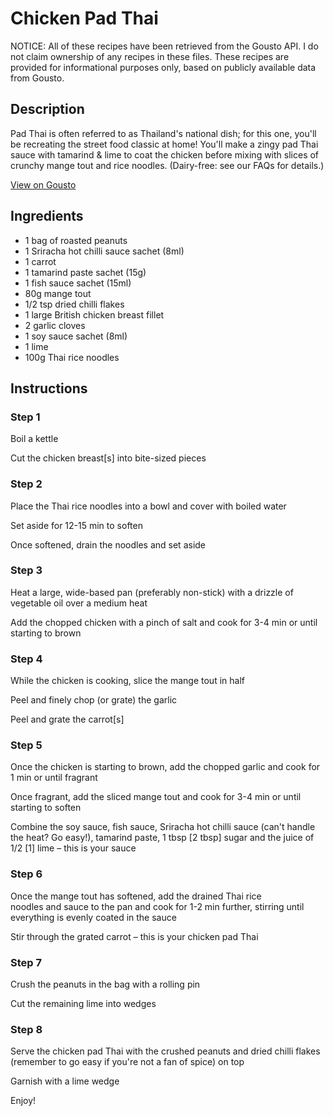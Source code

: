 # Chicken Pad Thai

NOTICE: All of these recipes have been retrieved from the Gousto API. I do not claim ownership of any recipes in these files. These recipes are provided for informational purposes only, based on publicly available data from Gousto.

## Description

Pad Thai is often referred to as Thailand's national dish; for this one, you'll be recreating the street food classic at home! You'll make a zingy pad Thai sauce with tamarind & lime to coat the chicken before mixing with slices of crunchy mange tout and rice noodles. (Dairy-free: see our FAQs for details.)

[View on Gousto](https://www.gousto.co.uk/recipes/cookbook/chicken-pad-thai)

## Ingredients

- 1 bag of roasted peanuts
- 1 Sriracha hot chilli sauce sachet (8ml)
- 1 carrot
- 1 tamarind paste sachet (15g)
- 1 fish sauce sachet (15ml)
- 80g mange tout
- 1/2 tsp dried chilli flakes
- 1 large British chicken breast fillet
- 2 garlic cloves
- 1 soy sauce sachet (8ml)
- 1 lime
- 100g Thai rice noodles

## Instructions


### Step 1

Boil a kettle


Cut the chicken breast<span class="text-danger">[s]</span> into bite-sized pieces


### Step 2

Place the Thai rice noodles into a bowl and cover with boiled water


Set aside for 12-15 min to soften


Once softened, drain the noodles and set aside


### Step 3

Heat a large, wide-based pan (preferably non-stick) with a drizzle of vegetable oil over a medium heat


Add the chopped chicken with a pinch of salt and cook for 3-4 min or until starting to brown


### Step 4

While the chicken is cooking, slice the mange tout in half 


Peel and finely chop (or grate) the garlic


Peel and grate the carrot<span class="text-danger">[s]</span>


### Step 5

Once the chicken is starting to brown, add the chopped garlic and cook for 1 min or until fragrant


Once fragrant, add the sliced mange tout and cook for 3-4 min or until starting to soften


Combine the soy sauce, fish sauce, Sriracha hot chilli sauce (can't handle the heat? Go easy!), tamarind paste, 1 tbsp <span class="text-danger">[2 tbsp] </span>sugar and the juice of 1/2<span class="text-danger"> </span><span class="text-danger">[1]</span> lime – this is your sauce


### Step 6

Once the mange tout has softened, add the drained Thai rice noodles and sauce to the pan and cook for 1-2 min further, stirring until everything is evenly coated in the sauce


Stir through the grated carrot – this is your chicken pad Thai


### Step 7

Crush the peanuts in the bag with a rolling pin


<span class="text-highlight">Cut the remaining lime into wedges</span>

### Step 8

<span class="text-highlight">Serve the chicken pad Thai with the crushed peanuts and dried chilli flakes (remember to go easy if you're not a fan of spice) on top</span>


<span class="text-highlight">Garnish with a lime wedge</span>


<span class="text-highlight">Enjoy!</span>

